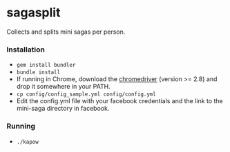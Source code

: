 sagasplit
=========

Collects and splits mini sagas per person.

### Installation
* `gem install bundler`
* `bundle install`
* If running in Chrome, download the [chromedriver](http://chromedriver.storage.googleapis.com/index.html) (version >= 2.8) and drop it somewhere in your PATH.
* `cp config/config_sample.yml config/config.yml`
* Edit the config.yml file with your facebook credentials and the link to the mini-saga directory in facebook.

### Running
* `./kapow`

